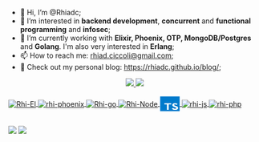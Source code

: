 - 👋 Hi, I’m @Rhiadc;
- 👀 I’m interested in <strong>backend development</strong>, <strong>concurrent</strong>  and <strong> functional programming</strong> and <strong>infosec</strong>;
- 🌱 I’m currently working with <strong>Elixir, Phoenix, OTP, MongoDB/Postgres</strong> and <strong>Golang</strong>. I'm also very interested in <strong>Erlang</strong>;
- 📫 How to reach me: rhiad.ciccoli@gmail.com;
- 🍃 Check out my personal blog: https://rhiadc.github.io/blog/; <br/>

<div align="center">
  <a href="https://github.com/rhiadc">
  <img height="180em" src="https://github-readme-stats.vercel.app/api?username=rhiadc&show_icons=true&theme=dracula&include_all_commits=true&count_private=true"/>
  <img height="180em" src="https://github-readme-stats.vercel.app/api/top-langs/?username=rhiadc&layout=compact&langs_count=7&theme=dracula"/>
</div>
 <div style="display: inline_block"><br>
  <img align="center" alt="Rhi-El" height="30" width="40" src="https://cdn.jsdelivr.net/gh/devicons/devicon/icons/elixir/elixir-original.svg">
  <img align="center" alt="rhi-phoenix" height="30" width="40" src="https://cdn.jsdelivr.net/gh/devicons/devicon/icons/phoenix/phoenix-original.svg">
   <img align="center" alt="Rhi-go" height="30" width="40" src="https://cdn.jsdelivr.net/gh/devicons/devicon/icons/go/go-original.svg">
  <img align="center" alt="Rhi-Node" height="30" width="40" src="https://cdn.jsdelivr.net/gh/devicons/devicon/icons/nodejs/nodejs-original.svg">
  <img align="center" alt="Rhi-Ts" height="30" width="40" src="https://raw.githubusercontent.com/devicons/devicon/master/icons/typescript/typescript-plain.svg">
  <img align="center" alt="rhi-js" height="30" width="40" src="https://cdn.jsdelivr.net/gh/devicons/devicon/icons/javascript/javascript-plain.svg">
  <img align="center" alt="rhi-php" height="30" width="40" src="https://cdn.jsdelivr.net/gh/devicons/devicon/icons/php/php-plain.svg">
</div>
  
  ##
 
<div> 
  <a href = "mailto:rhiad.ciccoli@gmail.com"><img src="https://img.shields.io/badge/-Gmail-%23333?style=for-the-badge&logo=gmail&logoColor=white" target="_blank"></a>
  <a href="https://www.linkedin.com/in/rhiadciccoli/" target="_blank"><img src="https://img.shields.io/badge/-LinkedIn-%230077B5?style=for-the-badge&logo=linkedin&logoColor=white" target="_blank"></a> 
 
 
</div>
<!---
Rhiadc/Rhiadc is a ✨ special ✨ repository because its `README.md` (this file) appears on your GitHub profile.
You can click the Preview link to take a look at your changes.
--->
